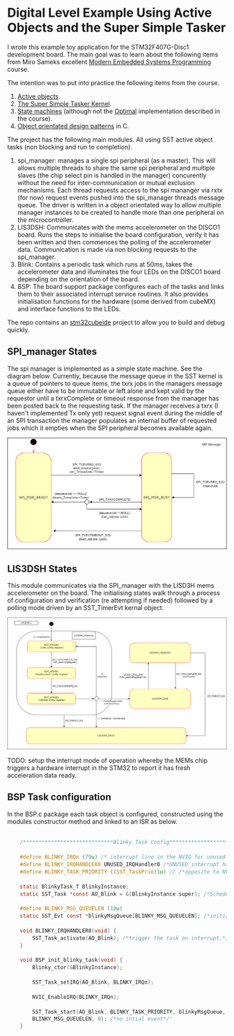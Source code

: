 Digital Level Example Using Active Objects and the Super Simple Tasker
===============

I wrote this example toy application for the STM32F407G-Disc1 development board. The main goal was to learn about the following items from Miro Sameks excellent [Modern Embedded Systems Programming](https://www.youtube.com/watch?v=hnj-7XwTYRI) course. 

The intention was to put into practice the following items from the course. 
1. [Active objects](https://www.youtube.com/watch?v=l69ghMpsp6w).
2. [The Super Simple Tasker Kernel](https://www.youtube.com/watch?v=PTcauYl994A). 
3. [State machines](https://www.youtube.com/watch?v=EBSxZKjgBXI) (although not the [Optimal](https://www.youtube.com/watch?v=FCymm6PBtOs) implementation described in the course).
4. [Object orientated design patterns](https://www.youtube.com/watch?v=dSLodtKuung) in C. 

The project has the following main modules. All using SST active object tasks (non blocking and run to completion).
1. spi_manager: manages a single spi peripheral (as a master). This will allows multiple threads to share the same spi peripheral and multiple slaves (the chip select pin is handled in the manager) concurently without the need for inter-communication or mutual exclusion mechanisms. Each thread requests access to the spi mananger via rxtx (for now) request events pushed into the spi_manager threads message queue. The driver is written in a object orientated way to allow multiple manager instances to be created to handle more than one peripheral on the microcontroller.
2. LIS3DSH: Communicates with the mems accelerometer on the DISCO1 board. Runs the steps to initialise the board configuration, verify it has been written and then commences the polling of the accelerometer data. Communication is made via non blocking requests to the spi_manager.
3. Blink: Contains a periodic task which runs at 50ms, takes the accelerometer data and illuminates the four LEDs on the DISCO1 board depending on the orientation of the board. 
4. BSP: The board support package configures each of the tasks and links them to their associated interrupt service routines. It also provides initialisation functions for the hardware (some derived from cubeMX) and interface functions to the LEDs.

The repo contains an [stm32cubeide](https://www.st.com/en/development-tools/stm32cubeide.html) project to allow you to build and debug quickly.

## SPI_manager States
The spi manager is implemented as a simple state machine. See the diagram below. Currently, because the message queue in the SST kernel is a queue of pointers to queue items, the txrx jobs in the managers message queue either have to be immutable or left alone and kept valid by the requestor until a txrxComplete or timeout response from the manager has been posted back to the requesting task.
If the manager receives a txrx (I haven't implemented Tx only yet) request signal event during the middle of an SPI transaction the manager populates an internal buffer of requested jobs which it empties when the SPI peripheral becomes available again. 

![alt text](https://github.com/AngryActiveObject/DigitalLevel_SuperSimpleTasker/blob/main/Docs/SPI_Manager.png "SPI_Manager")

## LIS3DSH States
This module communicates via the SPI_manager with the LISD3H mems accelerometer on the board. The initialising states walk through a process of configuration and verification (re attempting if needed) followed by a polling mode driven by an SST_TimerEvt kernal object. 

![alt text](https://github.com/AngryActiveObject/DigitalLevel_SuperSimpleTasker/blob/main/Docs/LIS3DSH_Handler.png "LIS3DSH_Handler.png")

TODO: setup the interrupt mode of operation whereby the MEMs chip triggers a hardware interrupt in the STM32 to report it has fresh acceleration data ready.
## BSP Task configuration 
In the BSP.c package each task object is configured, constructed using the modules constructor method and linked to an ISR as below.

```c

    /*****************************Blinky Task Config************************/

    #define BLINKY_IRQn (79u) /* interrupt line in the NVIQ for unused interrupt on STM32F407*/
    #define BLINKY_IRQHANDLER0 UNUSED_IRQHandler0 /*UNUSED interrupt handler is used for blinky thread*/
    #define BLINKY_TASK_PRIORITY ((SST_TaskPrio)1u) // /*opposite to NVIC increasing numbers have increasing priority*/

    static BlinkyTask_T BlinkyInstance;
    static SST_Task *const AO_Blink = &(BlinkyInstance.super); /*Scheduler task pointer*/

    #define BLINKY_MSG_QUEUELEN (10u)
    static SST_Evt const *blinkyMsgQueue[BLINKY_MSG_QUEUELEN]; /*initialised in the SST_Task_Start function*/

    void BLINKY_IRQHANDLER0(void) {
        SST_Task_activate(AO_Blink); /*trigger the task on interrupt.*/
    }

    void BSP_init_blinky_task(void) {
        Blinky_ctor(&BlinkyInstance);

        SST_Task_setIRQ(AO_Blink, BLINKY_IRQn);

        NVIC_EnableIRQ(BLINKY_IRQn); 

        SST_Task_start(AO_Blink, BLINKY_TASK_PRIORITY, blinkyMsgQueue,
        BLINKY_MSG_QUEUELEN, 0); /*no intial event*/'
    }
```